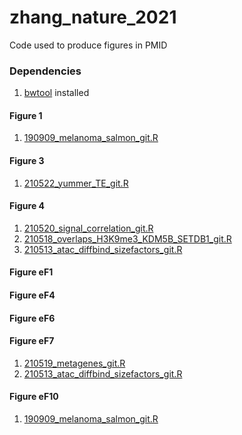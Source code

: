 # zhang_nature_2021
Code used to produce figures in PMID

### Dependencies
1. [bwtool](https://github.com/CRG-Barcelona/bwtool) installed

#### Figure 1
1. [190909_melanoma_salmon_git.R](scripts/190909_melanoma_salmon_git.R)

#### Figure 3
1. [210522_yummer_TE_git.R](scripts/210522_yummer_TE_git.R)

#### Figure 4
1. [210520_signal_correlation_git.R](scripts/210520_signal_correlation_git.R)
2. [210518_overlaps_H3K9me3_KDM5B_SETDB1_git.R](scripts/210518_overlaps_H3K9me3_KDM5B_SETDB1_git.R)
3. [210513_atac_diffbind_sizefactors_git.R](scripts/210513_atac_diffbind_sizefactors_git.R)

#### Figure eF1

#### Figure eF4

#### Figure eF6

#### Figure eF7
1. [210519_metagenes_git.R](scripts/210519_metagenes_git.R)
2. [210513_atac_diffbind_sizefactors_git.R](scripts/210513_atac_diffbind_sizefactors_git.R)

#### Figure eF10
1. [190909_melanoma_salmon_git.R](scripts/190909_melanoma_salmon_git.R)